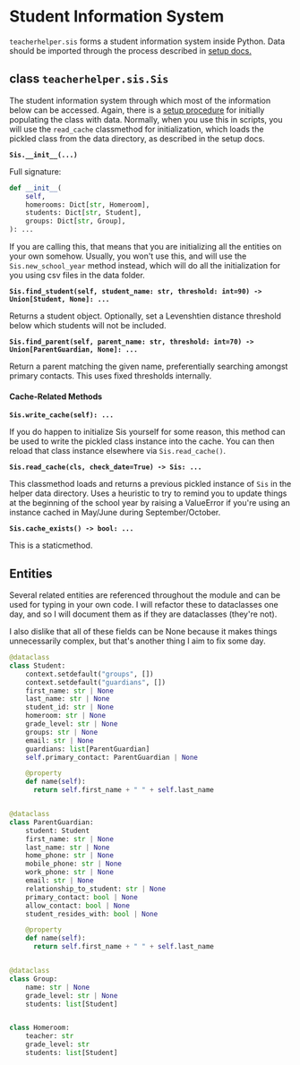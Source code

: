 # Student Information System

`teacherhelper.sis` forms a student information system inside Python. Data
should be imported through the process described in [setup docs.](../setup/)

## class `teacherhelper.sis.Sis`

The student information system through which most of the information below
can be accessed. Again, there is a [setup procedure](../setup) for initially
populating the class with data. Normally, when you use this in scripts, you
will use the `read_cache` classmethod for initialization, which loads the
pickled class from the data directory, as described in the setup docs.

**`Sis.__init__(...)`**

Full signature:

```python
def __init__(
    self,
    homerooms: Dict[str, Homeroom],
    students: Dict[str, Student],
    groups: Dict[str, Group],
): ...
```

If you are calling this, that means that you are initializing all the entities
on your own somehow. Usually, you won't use this, and will use the
`Sis.new_school_year` method instead, which will do all the initialization for
you using csv files in the data folder.

**`Sis.find_student(self, student_name: str, threshold: int=90) -> Union[Student, None]: ...`**

Returns a student object. Optionally, set a Levenshtien distance threshold
below which students will not be included.

**`Sis.find_parent(self, parent_name: str, threshold: int=70) -> Union[ParentGuardian, None]: ...`**

Return a parent matching the given name, preferentially searching
amongst primary contacts. This uses fixed thresholds internally.

#### Cache-Related Methods

**`Sis.write_cache(self): ...`**

If you do happen to initialize Sis yourself for some reason, this method can
be used to write the pickled class instance into the cache. You can then
reload that class instance elsewhere via `Sis.read_cache()`.

**`Sis.read_cache(cls, check_date=True) -> Sis: ...`**

This classmethod loads and returns a previous pickled instance of `Sis`
in the helper data directory. Uses a heuristic to try to remind you to update
things at the beginning of the school year by raising a ValueError if you're
using an instance cached in May/June during September/October.

**`Sis.cache_exists() -> bool: ...`**

This is a staticmethod.

## Entities

Several related entities are referenced throughout the module and can be used
for typing in your own code. I will refactor these to dataclasses one day,
and so I will document them as if they are dataclasses (they're not).

I also dislike that all of these fields can be None because it makes things
unnecessarily complex, but that's another thing I aim to fix some day.

```python
@dataclass
class Student:
    context.setdefault("groups", [])
    context.setdefault("guardians", [])
    first_name: str | None
    last_name: str | None
    student_id: str | None
    homeroom: str | None
    grade_level: str | None
    groups: str | None
    email: str | None
    guardians: list[ParentGuardian]
    self.primary_contact: ParentGuardian | None

    @property
    def name(self):
      return self.first_name + " " + self.last_name


@dataclass
class ParentGuardian:
    student: Student
    first_name: str | None
    last_name: str | None
    home_phone: str | None
    mobile_phone: str | None
    work_phone: str | None
    email: str | None
    relationship_to_student: str | None
    primary_contact: bool | None
    allow_contact: bool | None
    student_resides_with: bool | None

    @property
    def name(self):
      return self.first_name + " " + self.last_name


@dataclass
class Group:
    name: str | None
    grade_level: str | None
    students: list[Student]


class Homeroom:
    teacher: str
    grade_level: str
    students: list[Student]

```
